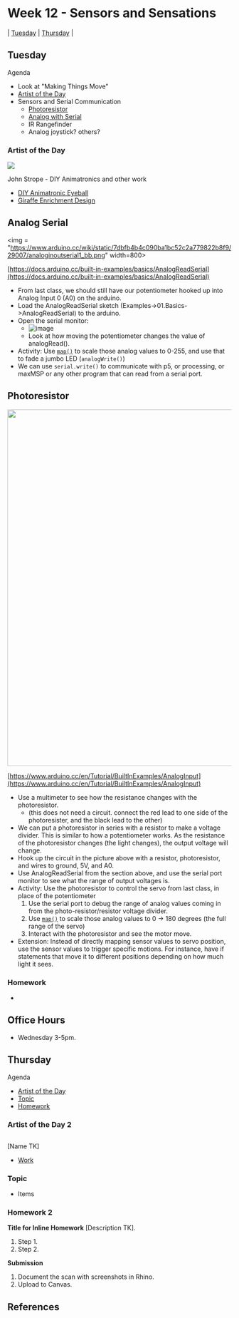 # Week 12 - Sensors and Sensations

| [Tuesday](#tuesday) | [Thursday](#thursday) |

## Tuesday

Agenda
- Look at "Making Things Move" 
- [Artist of the Day](#artist-of-the-day)
- Sensors and Serial Communication
  - [Photoresistor](#photoresistor)
  - [Analog with Serial](#analog-serial)
  - IR Rangefinder
  - Analog joystick? others?
  

### Artist of the Day
<img src="https://static.wixstatic.com/media/da4380_8c69e59f02c94561ada1e465a9204f84~mv2.gif">

John Strope - DIY Animatronics and other work

- [DIY Animatronic Eyeball](https://www.johnstrope.com/post/eyemech)
- [Giraffe Enrichment Design](https://www.johnstrope.com/extracurricular)

## Analog Serial
<img = "https://www.arduino.cc/wiki/static/7dbfb4b4c090ba1bc52c2a779822b8f9/29007/analoginoutserial1_bb.png" width=800>

[https://docs.arduino.cc/built-in-examples/basics/AnalogReadSerial](https://docs.arduino.cc/built-in-examples/basics/AnalogReadSerial)

- From last class, we should still have our potentiometer hooked up into Analog Input 0 (A0) on the arduino. 
- Load the AnalogReadSerial sketch (Examples->01.Basics->AnalogReadSerial) to the arduino. 
- Open the serial monitor:
  - ![image](https://user-images.githubusercontent.com/1598545/141345025-13b9fced-5f45-4f7b-892e-936678a94808.png)
  - Look at how moving the potentiometer changes the value of analogRead(). 
- Activity: Use [`map()`](https://www.arduino.cc/reference/en/language/functions/math/map/) to scale those analog values to 0-255, and use that to fade a jumbo LED (`analogWrite()`)
- We can use `serial.write()` to communicate with p5, or processing, or maxMSP or any other program that can read from a serial port.

## Photoresistor

<img src="https://www.arduino.cc/wiki/static/bb8d0c184836ed4f8cabf71c3dc07ce9/29007/PhotoCellA0.png" width=800>

[https://www.arduino.cc/en/Tutorial/BuiltInExamples/AnalogInput](https://www.arduino.cc/en/Tutorial/BuiltInExamples/AnalogInput)

- Use a multimeter to see how the resistance changes with the photoresistor. 
  - (this does not need a circuit. connect the red lead to one side of the photoresister, and the black lead to the other)
- We can put a photoresistor in series with a resistor to make a voltage divider. This is similar to how a potentiometer works. As the resistance of the photoresistor changes (the light changes), the output voltage will change.
- Hook up the circuit in the picture above with a resistor, photoresistor, and wires to ground, 5V, and A0.
- Use AnalogReadSerial from the section above, and use the serial port monitor to see what the range of output voltages is.
- Activity: Use the photoresistor to control the servo from last class, in place of the potentiometer
  1. Use the serial port to debug the range of analog values coming in from the photo-resistor/resistor voltage divider.
  2. Use [`map()`](https://www.arduino.cc/reference/en/language/functions/math/map/) to scale those analog values to 0 -> 180 degrees (the full range of the servo)
  3. Interact with the photoresistor and see the motor move. 
- Extension: Instead of directly mapping sensor values to servo position, use the sensor values to trigger specific motions. For instance, have if statements that move it to different positions depending on how much light it sees.

### Homework
- <!--[Even Thermostats](../exercises/ex12.md)-->

## Office Hours 
- Wednesday 3-5pm.

## Thursday
Agenda
- [Artist of the Day](#artist-of-the-day-2)
- [Topic](#topic)
- [Homework](#homework-2)

### Artist of the Day 2
<img src="">

[Name TK]

- [Work](url)

### Topic
- Items

### Homework 2
**Title for Inline Homework**
[Description TK].
1. Step 1.
2. Step 2.

**Submission**
1. Document the scan with screenshots in Rhino.
2. Upload to Canvas.


## References
